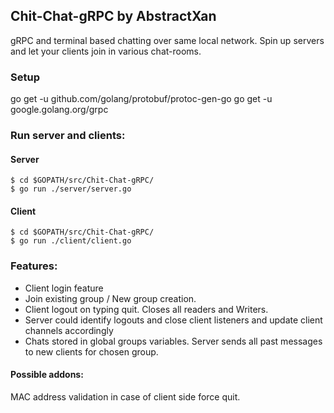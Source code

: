 ## Chit-Chat-gRPC by AbstractXan
gRPC and terminal based chatting over same local network.
Spin up servers and let your clients join in various chat-rooms.

### Setup
go get -u github.com/golang/protobuf/protoc-gen-go
go get -u google.golang.org/grpc


### Run server and clients:

#### Server
```
$ cd $GOPATH/src/Chit-Chat-gRPC/
$ go run ./server/server.go
```

#### Client
```
$ cd $GOPATH/src/Chit-Chat-gRPC/
$ go run ./client/client.go
```
### Features:
- Client login feature
- Join existing group / New group creation.
- Client logout on typing quit. Closes all readers and Writers.
- Server could identify logouts and close client listeners and update client channels accordingly
- Chats stored in global groups variables. Server sends all past messages to new clients for chosen group.

#### Possible addons:
MAC address validation in case of client side force quit.
